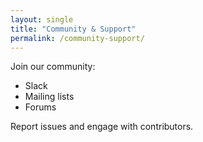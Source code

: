 ```yaml
---
layout: single
title: "Community & Support"
permalink: /community-support/
---
```


Join our community:
- Slack
- Mailing lists
- Forums

Report issues and engage with contributors.
